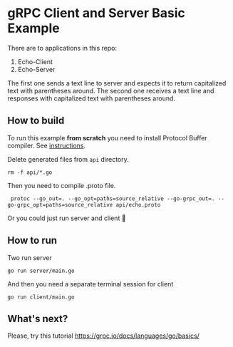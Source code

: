 gRPC Client and Server Basic Example
====================================

There are to applications in this repo:

1. Echo-Client
2. Echo-Server

The first one sends a text line to server and expects it to return capitalized text with parentheses around. 
The second one receives a text line and responses with capitalized text with parentheses around.

How to build
------------

To run this example **from scratch** you need to install Protocol Buffer compiler. See [instructions](https://grpc.io/docs/protoc-installation/).

Delete generated files from `api` directory. 

    rm -f api/*.go

Then you need to compile .proto file.

     protoc --go_out=. --go_opt=paths=source_relative --go-grpc_out=. --go-grpc_opt=paths=source_relative api/echo.proto 

Or you could just run server and client 👻

How to run
----------

Two run server

    go run server/main.go

And then you need a separate terminal session for client

    go run client/main.go


What's next?
-------------

Please, try this tutorial https://grpc.io/docs/languages/go/basics/